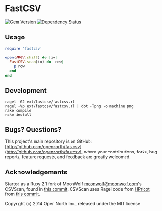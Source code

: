 # FastCSV

[![Gem Version](https://badge.fury.io/rb/fastcsv.svg)](http://badge.fury.io/rb/fastcsv)
[![Dependency Status](https://gemnasium.com/opennorth/fastcsv.png)](https://gemnasium.com/opennorth/fastcsv)

## Usage

```ruby
require 'fastcsv'

open(ARGV.shift) do |io|
  FastCSV.scan(io) do |row|
    p row
  end
end
```

## Development

    ragel -G2 ext/fastcsv/fastcsv.rl
    ragel -Vp ext/fastcsv/fastcsv.rl | dot -Tpng -o machine.png
    rake compile
    rake install

## Bugs? Questions?

This project's main repository is on GitHub: [http://github.com/opennorth/fastcsv](http://github.com/opennorth/fastcsv), where your contributions, forks, bug reports, feature requests, and feedback are greatly welcomed.

## Acknowledgements

Started as a Ruby 2.1 fork of MoonWolf <moonwolf@moonwolf.com>'s CSVScan, found in [this commit](https://github.com/nickstenning/csvscan/commit/11ec30f71a27cc673bca09738ee8a63942f416f0.patch). CSVScan uses Ragel code from [HPricot](https://github.com/hpricot/hpricot/blob/master/ext/hpricot_scan/hpricot_scan.rl) from [this commit](https://github.com/hpricot/hpricot/blob/908a4ae64bc8b935c4415c47ca6aea6492c6ce0a/ext/hpricot_scan/hpricot_scan.rl).

Copyright (c) 2014 Open North Inc., released under the MIT license
